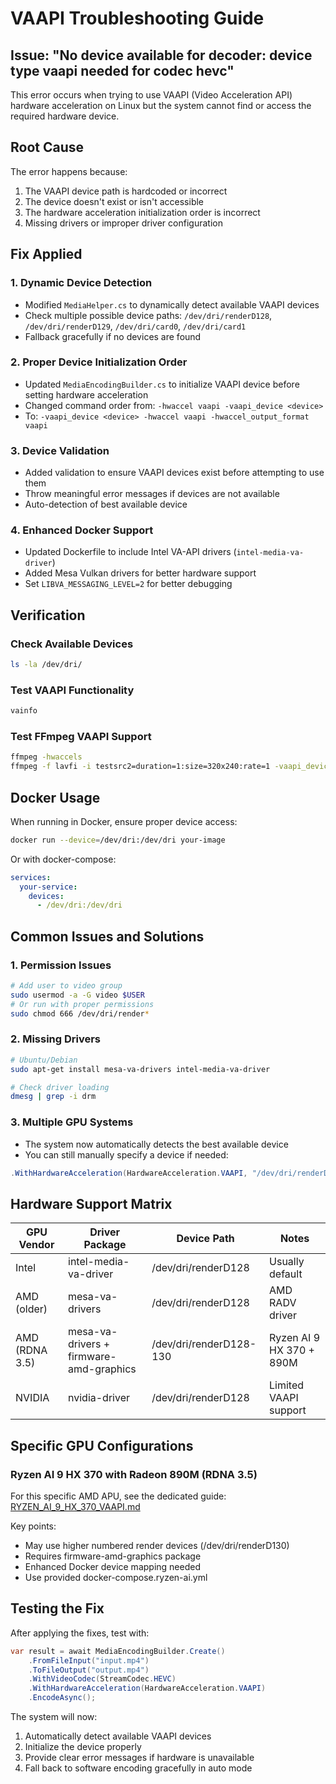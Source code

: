 # VAAPI Troubleshooting Guide

## Issue: "No device available for decoder: device type vaapi needed for codec hevc"

This error occurs when trying to use VAAPI (Video Acceleration API) hardware acceleration on Linux but the system cannot find or access the required hardware device.

## Root Cause

The error happens because:

1. The VAAPI device path is hardcoded or incorrect
2. The device doesn't exist or isn't accessible
3. The hardware acceleration initialization order is incorrect
4. Missing drivers or improper driver configuration

## Fix Applied

### 1. Dynamic Device Detection

- Modified `MediaHelper.cs` to dynamically detect available VAAPI devices
- Check multiple possible device paths: `/dev/dri/renderD128`, `/dev/dri/renderD129`, `/dev/dri/card0`, `/dev/dri/card1`
- Fallback gracefully if no devices are found

### 2. Proper Device Initialization Order

- Updated `MediaEncodingBuilder.cs` to initialize VAAPI device before setting hardware acceleration
- Changed command order from: `-hwaccel vaapi -vaapi_device <device>`
- To: `-vaapi_device <device> -hwaccel vaapi -hwaccel_output_format vaapi`

### 3. Device Validation

- Added validation to ensure VAAPI devices exist before attempting to use them
- Throw meaningful error messages if devices are not available
- Auto-detection of best available device

### 4. Enhanced Docker Support

- Updated Dockerfile to include Intel VA-API drivers (`intel-media-va-driver`)
- Added Mesa Vulkan drivers for better hardware support
- Set `LIBVA_MESSAGING_LEVEL=2` for better debugging

## Verification

### Check Available Devices

```bash
ls -la /dev/dri/
```

### Test VAAPI Functionality

```bash
vainfo
```

### Test FFmpeg VAAPI Support

```bash
ffmpeg -hwaccels
ffmpeg -f lavfi -i testsrc2=duration=1:size=320x240:rate=1 -vaapi_device /dev/dri/renderD128 -vf 'format=nv12,hwupload' -c:v h264_vaapi -f null -
```

## Docker Usage

When running in Docker, ensure proper device access:

```bash
docker run --device=/dev/dri:/dev/dri your-image
```

Or with docker-compose:

```yaml
services:
  your-service:
    devices:
      - /dev/dri:/dev/dri
```

## Common Issues and Solutions

### 1. Permission Issues

```bash
# Add user to video group
sudo usermod -a -G video $USER
# Or run with proper permissions
sudo chmod 666 /dev/dri/render*
```

### 2. Missing Drivers

```bash
# Ubuntu/Debian
sudo apt-get install mesa-va-drivers intel-media-va-driver

# Check driver loading
dmesg | grep -i drm
```

### 3. Multiple GPU Systems

- The system now automatically detects the best available device
- You can still manually specify a device if needed:

```csharp
.WithHardwareAcceleration(HardwareAcceleration.VAAPI, "/dev/dri/renderD129")
```

## Hardware Support Matrix

| GPU Vendor     | Driver Package                          | Device Path             | Notes                    |
| -------------- | --------------------------------------- | ----------------------- | ------------------------ |
| Intel          | intel-media-va-driver                   | /dev/dri/renderD128     | Usually default          |
| AMD (older)    | mesa-va-drivers                         | /dev/dri/renderD128     | AMD RADV driver          |
| AMD (RDNA 3.5) | mesa-va-drivers + firmware-amd-graphics | /dev/dri/renderD128-130 | Ryzen AI 9 HX 370 + 890M |
| NVIDIA         | nvidia-driver                           | /dev/dri/renderD128     | Limited VAAPI support    |

## Specific GPU Configurations

### Ryzen AI 9 HX 370 with Radeon 890M (RDNA 3.5)

For this specific AMD APU, see the dedicated guide: [RYZEN_AI_9_HX_370_VAAPI.md](RYZEN_AI_9_HX_370_VAAPI.md)

Key points:

- May use higher numbered render devices (/dev/dri/renderD130)
- Requires firmware-amd-graphics package
- Enhanced Docker device mapping needed
- Use provided docker-compose.ryzen-ai.yml

## Testing the Fix

After applying the fixes, test with:

```csharp
var result = await MediaEncodingBuilder.Create()
    .FromFileInput("input.mp4")
    .ToFileOutput("output.mp4")
    .WithVideoCodec(StreamCodec.HEVC)
    .WithHardwareAcceleration(HardwareAcceleration.VAAPI)
    .EncodeAsync();
```

The system will now:

1. Automatically detect available VAAPI devices
2. Initialize the device properly
3. Provide clear error messages if hardware is unavailable
4. Fall back to software encoding gracefully in auto mode
